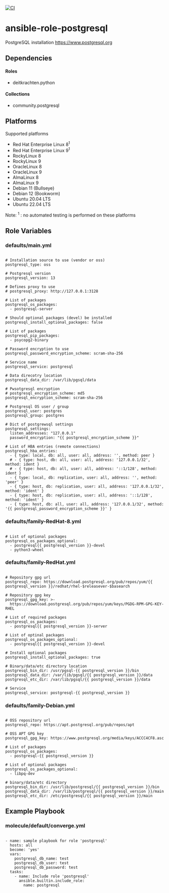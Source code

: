 [![CI](https://github.com/de-it-krachten/ansible-role-postgresql/workflows/CI/badge.svg?event=push)](https://github.com/de-it-krachten/ansible-role-postgresql/actions?query=workflow%3ACI)


# ansible-role-postgresql

PostgreSQL installation
https://www.postgresql.org



## Dependencies

#### Roles
- deitkrachten.python

#### Collections
- community.postgresql

## Platforms

Supported platforms

- Red Hat Enterprise Linux 8<sup>1</sup>
- Red Hat Enterprise Linux 9<sup>1</sup>
- RockyLinux 8
- RockyLinux 9
- OracleLinux 8
- OracleLinux 9
- AlmaLinux 8
- AlmaLinux 9
- Debian 11 (Bullseye)
- Debian 12 (Bookworm)
- Ubuntu 20.04 LTS
- Ubuntu 22.04 LTS

Note:
<sup>1</sup> : no automated testing is performed on these platforms

## Role Variables
### defaults/main.yml
<pre><code>
# Installation source to use (vendor or oss)
postgresql_type: oss

# Postgresql version
postgresql_version: 13

# Defines proxy to use
# postgresql_proxy: http://127.0.0.1:3128

# List of packages
postgresql_os_packages:
  - postgresql-server

# Should optional packages (devel) be installed
postgresql_install_optional_packages: false

# List of packages
postgresql_pip_packages:
  - psycopg2-binary

# Password encryption to use
postgresql_password_encryption_scheme: scram-sha-256

# Service name
postgresql_service: postgresql

# Data direcotry location
postgresql_data_dir: /var/lib/pgsql/data

# Pwsotgresql encryption
# postgresql_encryption_scheme: md5
postgresql_encryption_scheme: scram-sha-256

# Postgresql OS user / group
postgresql_user: postgres
postgresql_group: postgres

# Dict of postgrewsql settings
postgresql_settings:
  listen_addresses: "127.0.0.1"
  password_encryption: "{{ postgresql_encryption_scheme }}"

# List of HBA entries (remote connections)
postgresql_hba_entries:
  - { type: local, db: all, user: all, address: '', method: peer }
  # - { type: host, db: all, user: all, address: '127.0.0.1/32', method: ident }
  # - { type: host, db: all, user: all, address: '::1/128', method: ident }
  - { type: local, db: replication, user: all, address: '', method: 'peer' }
  - { type: host, db: replication, user: all, address: '127.0.0.1/32', method: 'ident' }
  - { type: host, db: replication, user: all, address: '::1/128', method: 'ident' }
  - { type: host, db: all, user: all, address: '127.0.0.1/32', method: '{{ postgresql_password_encryption_scheme }}' }
</pre></code>

### defaults/family-RedHat-8.yml
<pre><code>
# List of optional packages
postgresql_os_packages_optional:
  - postgresql{{ postgresql_version }}-devel
  - python3-wheel
</pre></code>

### defaults/family-RedHat.yml
<pre><code>
# Repository gpg url
postgresql_repo: https://download.postgresql.org/pub/repos/yum/{{ postgresql_version }}/redhat/rhel-$releasever-$basearch

# Repository gpg key
postgresql_gpg_key: >-
  https://download.postgresql.org/pub/repos/yum/keys/PGDG-RPM-GPG-KEY-RHEL

# List of required packages
postgresql_os_packages:
  - postgresql{{ postgresql_version }}-server

# List of optinal packages
postgresql_os_packages_optional:
  - postgresql{{ postgresql_version }}-devel

# Install optional packages
postgresql_install_optional_packages: true

# Binary/data/etc directory location
postgresql_bin_dir: /usr/pgsql-{{ postgresql_version }}/bin
postgresql_data_dir: /var/lib/pgsql/{{ postgresql_version }}/data
postgresql_etc_dir: /var/lib/pgsql/{{ postgresql_version }}/data

# Service
postgresql_service: postgresql-{{ postgresql_version }}
</pre></code>

### defaults/family-Debian.yml
<pre><code>
# OSS repository url
postgresql_repo: https://apt.postgresql.org/pub/repos/apt

# OSS APT GPG key
postgresql_gpg_key: https://www.postgresql.org/media/keys/ACCC4CF8.asc

# List of packages
postgresql_os_packages:
  - postgresql-{{ postgresql_version }}

# List of optional packages
postgresql_os_packages_optional:
  - libpq-dev

# binary/data/etc directory
postgresql_bin_dir: /usr/lib/postgresql/{{ postgresql_version }}/bin
postgresql_data_dir: /var/lib/postgresql/{{ postgresql_version }}/main
postgresql_etc_dir: /etc/postgresql/{{ postgresql_version }}/main
</pre></code>




## Example Playbook
### molecule/default/converge.yml
<pre><code>
- name: sample playbook for role 'postgresql'
  hosts: all
  become: 'yes'
  vars:
    postgresql_db_name: test
    postgresql_db_user: test
    postgresql_db_password: test
  tasks:
    - name: Include role 'postgresql'
      ansible.builtin.include_role:
        name: postgresql
</pre></code>
